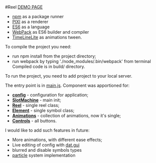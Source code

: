 #Reel
[DEMO PAGE](https://bks777.github.io/reel/)
* [npm](www.npmjs.com) as a package runner
* [PIXI](www.pixijs.com) as a renderer
* [ES6](www.ecma-international.org/ecma-262/6.0/) as a language
* [WebPack](www.webpack.github.io) as ES6 builder and compiler
* [TimeLineLite](http://greensock.com/timelinelite) as animations tween.

To compile the project you need:
* run npm install from the project directory;
* run webpack by typing './node_modules/.bin/webpack' from terminal
Compiled code is in build/ directory.

To run the project, you need to add project to your local server.

The entry point is in [main.js](https://github.com/bks777/reel/blob/master/src/js/main.js). 
Component was apportioned for:
* **[config](https://github.com/bks777/reel/blob/master/src/js/reel/config.js)** - configuration for application;
* **[SlotMachine](https://github.com/bks777/reel/blob/master/src/js/reel/SlotMachine.js)** - main init;
* **[Reel](https://github.com/bks777/reel/blob/master/src/js/reel/Reel.js)** - single reel class;
* **[Element](https://github.com/bks777/reel/blob/master/src/js/reel/Element.js)** - single symbol class;
* **[Animations](https://github.com/bks777/reel/blob/master/src/js/reel/Animations.js)** - collection of animations, now it's single;
* **[Controls](https://github.com/bks777/reel/blob/master/src/js/reel/Controls.js)** - all buttons.

I would like to add such features in future:
* More animations, with different ease effects;
* Live editing of config with [dat.gui](https://workshop.chromeexperiments.com/examples/gui/#1--Basic-Usage)
* blurred and disable symbols types
* [particle](http://a-jie.github.io/Proton/) system implementation